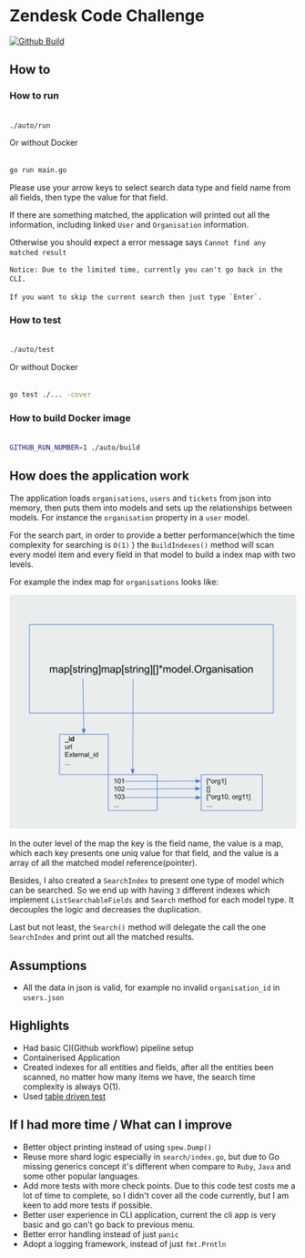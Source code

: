 # Zendesk Code Challenge

[![Github Build](https://github.com/wahyd4/zendesk/workflows/Docker%20Image%20CI/badge.svg)](https://github.com/wahyd4/zendesk/actions)


## How to

### How to run

```bash

./auto/run

```

Or without Docker

```bash

go run main.go

```

Please use your arrow keys to select search data type and field name from all fields, then type the value for that field.

If there are something matched, the application will printed out all the information, including linked `User` and `Organisation` information.

Otherwise you should expect a error message says `Cannot find any matched result`

    Notice: Due to the limited time, currently you can't go back in the CLI.

    If you want to skip the current search then just type `Enter`.

###  How to test

```bash

./auto/test

```

Or without Docker

```bash

go test ./... -cover

```

### How to build Docker image

```bash

GITHUB_RUN_NUMBER=1 ./auto/build

```

## How does the application work

The application loads `organisations`, `users` and `tickets` from json into memory, then puts them into models and sets up the relationships between models. For instance the `organisation` property in a `user` model.

For the search part, in order to provide a better performance(which the time complexity for searching is `O(1)` ) the `BuildIndexes()` method will scan every model item and every field in that model to build a index map with two levels.

For example the index map for `organisations` looks like:

![organisations index map](./index_example.png)

In the outer level of the map the key is the field name, the value is a map, which each key presents one uniq value for that field, and the value is a array of all the matched model reference(pointer).

Besides, I also created a `SearchIndex` to present one type of model which can be searched. So we end up with having `3` different indexes which implement `ListSearchableFields` and `Search` method for each model type. It decouples the logic and decreases the duplication.


Last but not least, the `Search()` method will delegate the call the one `SearchIndex` and print out all the matched results.


## Assumptions

- All the data in json is valid, for example no invalid `organisation_id` in `users.json`



## Highlights

- Had basic CI(Github workflow) pipeline setup
- Containerised Application
- Created indexes for all entities and fields, after all the entities been scanned, no matter how many items we have, the search time complexity is always O(1).
- Used [table driven test](https://github.com/golang/go/wiki/TableDrivenTests)


## If I had more time / What can I improve

- Better object printing instead of using `spew.Dump()`
- Reuse more shard logic especially in `search/index.go`, but due to Go missing generics concept it's different when compare to `Ruby`, `Java` and some other popular languages.
- Add more tests with more check points. Due to this code test costs me a lot of time to complete, so I didn't cover all the code currently, but I am keen to add more tests if possible.
- Better user experience in CLI application, current the cli app is very basic and go can't go back to previous menu.
- Better error handling instead of just `panic`
- Adopt a logging framework, instead of just `fmt.Prntln`
